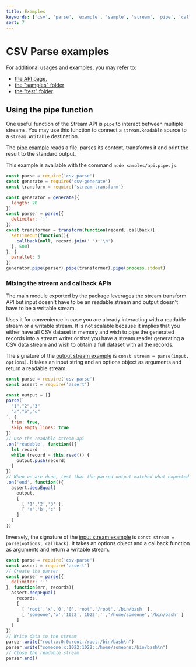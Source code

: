 ```yaml
---
title: Examples
keywords: ['csv', 'parse', 'example', 'sample', 'stream', 'pipe', 'callback', 'sync', 'async']
sort: 7
---
```


# CSV Parse examples

For additional usages and examples, you may refer to:

* [the API page](/parse/api/),
* [the "samples" folder](https://github.com/adaltas/node-csv-parse/tree/master/samples)
* [the "test" folder](https://github.com/adaltas/node-csv-parse/tree/master/test).

## Using the pipe function

One useful function of the Stream API is `pipe` to interact between
multiple streams. You may use this function to connect a `stream.Readable`
source to a `stream.Writable` destination.

The [pipe example](https://github.com/adaltas/node-csv-parse/blob/master/samples/api.pipe.js) reads a file, parses its content, transforms it and print the result to the standard output.

This example is available with the command `node samples/api.pipe.js`.

```js
const parse = require('csv-parse')
const generate = require('csv-generate')
const transform = require('stream-transform')

const generator = generate({
  length: 20
})
const parser = parse({
  delimiter: ':'
})
const transformer = transform(function(record, callback){
  setTimeout(function(){
    callback(null, record.join(' ')+'\n')
  }, 500)
}, {
  parallel: 5
})
generator.pipe(parser).pipe(transformer).pipe(process.stdout)
```

### Mixing the stream and callback APIs

The main module exported by the package leverages the stream transform API but input doesn't have to be an readable stream and output doesn't have to be a writable stream.

Uses it for convenience in case you are already interacting with a readable
stream or a writable stream. It is not scalable because it implies that you
either have all CSV dataset in memory and wish to pipe the generated
records into a stream writer or that you have a stream reader generating a CSV
data stream and wish to obtain a full dataset with all the records.

The signature of the [output stream example](https://github.com/adaltas/node-csv-parse/blob/master/samples/mixed.output_stream.js) is `const stream = parse(input, options)`. It takes an input string and an options object as arguments and return a readable stream.

```js
const parse = require('csv-parse')
const assert = require('assert')

const output = []
parse(`
  "1","2","3"
  "a","b","c"
`, {
  trim: true,
  skip_empty_lines: true
})
// Use the readable stream api
.on('readable', function(){
  let record
  while (record = this.read()) {
    output.push(record)
  }
})
// When we are done, test that the parsed output matched what expected
.on('end', function(){
  assert.deepEqual(
    output,
    [
      [ '1','2','3' ],
      [ 'a','b','c' ]
    ]
  )
})
```

Inversely, the signature of the [input stream example](https://github.com/adaltas/node-csv-parse/blob/master/samples/mixed.input_stream.js) is `const stream = parse(options, callback)`. It takes an options object and a callback function as arguments and return a writable stream.

```js
const parse = require('csv-parse')
const assert = require('assert')
// Create the parser
const parser = parse({
  delimiter: ':'
}, function(err, records){
  assert.deepEqual(
    records,
    [
      [ 'root','x','0','0','root','/root','/bin/bash' ],
      [ 'someone','x','1022','1022','','/home/someone','/bin/bash' ]
    ]
  )
})
// Write data to the stream
parser.write("root:x:0:0:root:/root:/bin/bash\n")
parser.write("someone:x:1022:1022::/home/someone:/bin/bash\n")
// Close the readable stream
parser.end()
```
